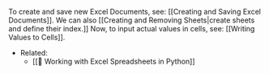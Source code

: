 To create and save new Excel Documents, see: [[Creating and Saving Excel Documents]]. We can also [[Creating and Removing Sheets|create sheets and define their index.]] Now, to input actual values in cells, see: [[Writing Values to Cells]].
 
- Related:
	- [[🌳 Working with Excel Spreadsheets in Python]]





